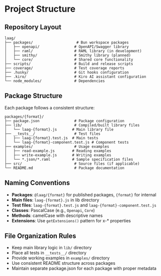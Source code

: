 # Project Structure

## Repository Layout
```
laag/
├── packages/                    # Bun workspace packages
│   ├── openapi/                # OpenAPI/Swagger library
│   ├── raml/                   # RAML library (in development)
│   ├── smithy/                 # Smithy library (planned)
│   └── core/                   # Shared core functionality
├── scripts/                    # Build and release scripts
├── coverage/                   # Test coverage reports
├── .husky/                     # Git hooks configuration
├── .kiro/                      # Kiro AI assistant configuration
└── node_modules/               # Dependencies
```

## Package Structure
Each package follows a consistent structure:
```
packages/{format}/
├── package.json                # Package configuration
├── lib/                        # Compiled/built library files
│   └── laag-{format}.js       # Main library file
├── __tests__/                  # Test files
│   ├── laag-{format}.test.js  # Main tests
│   └── laag-{format}-component.test.js # Component tests
├── examples/                   # Usage examples
│   ├── read-example.js        # Reading examples
│   ├── write-example.js       # Writing examples
│   └── *.json/*.raml          # Sample specification files
├── src/                        # Source files (if applicable)
└── README.md                   # Package documentation
```

## Naming Conventions
- **Packages**: `@laag/{format}` for published packages, `{format}` for internal
- **Main files**: `laag-{format}.js` in lib directory
- **Test files**: `laag-{format}.test.js` and `laag-{format}-component.test.js`
- **Classes**: PascalCase (e.g., `Openapi`, `Core`)
- **Methods**: camelCase with descriptive names
- **Extensions**: Use `getExtensions()` pattern for x-* properties

## File Organization Rules
- Keep main library logic in `lib/` directory
- Place all tests in `__tests__/` directory
- Provide working examples in `examples/` directory
- Use consistent README structure across packages
- Maintain separate package.json for each package with proper metadata